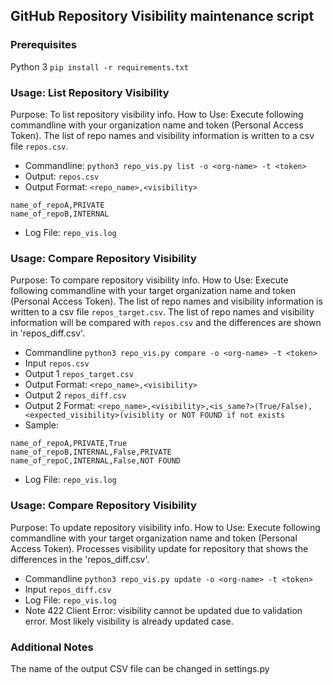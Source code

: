 ## GitHub Repository Visibility maintenance script

### Prerequisites
Python 3
`pip install -r requirements.txt`

### Usage: List Repository Visibility
Purpose: To list repository visibility info.
How to Use: Execute following commandline with your organization name and token (Personal Access Token). The list of repo names and visibility information is written to a csv file `repos.csv`.

- Commandline: 
`python3 repo_vis.py list -o <org-name> -t <token>`
- Output: 
`repos.csv`
- Output Format: `<repo_name>,<visibility>`
 ```
 name_of_repoA,PRIVATE
 name_of_repoB,INTERNAL
 ```
- Log File: 
`repo_vis.log`

### Usage: Compare Repository Visibility
Purpose: To compare repository visibility info.
How to Use: Execute following commandline with your target organization name and token (Personal Access Token). The list of repo names and visibility information is written to a csv file `repos_target.csv`. The list of repo names and visibility information will be compared with `repos.csv` and the differences are shown in 'repos_diff.csv'.

- Commandline
`python3 repo_vis.py compare -o <org-name> -t <token>`
- Input
`repos.csv`
- Output 1
`repos_target.csv`
- Output Format: `<repo_name>,<visibility>`
- Output 2
`repos_diff.csv`
- Output 2 Format: `<repo_name>,<visibility>,<is_same?>(True/False),<expected_visibility>(visiblity or NOT FOUND if not exists`
- Sample:
 ```
 name_of_repoA,PRIVATE,True
 name_of_repoB,INTERNAL,False,PRIVATE
 name_of_repoC,INTERNAL,False,NOT FOUND
 ```
- Log File: 
`repo_vis.log`

### Usage: Compare Repository Visibility
Purpose: To update repository visibility info.
How to Use: Execute following commandline with your target organization name and token (Personal Access Token). Processes visibility update for repository that shows the differences in the 'repos_diff.csv'.

- Commandline
`python3 repo_vis.py update -o <org-name> -t <token>`
- Input
`repos_diff.csv`
- Log File: 
`repo_vis.log`
- Note
422 Client Error: visibility cannot be updated due to validation error. Most likely visibility is already updated case. 

### Additional Notes
The name of the output CSV file can be changed in settings.py
